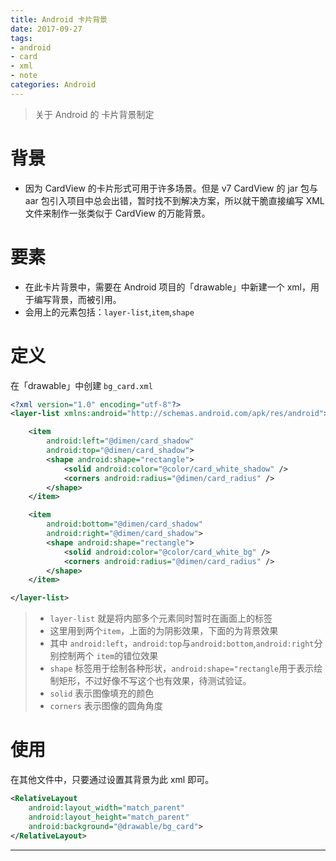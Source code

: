 ```yaml
---
title: Android 卡片背景
date: 2017-09-27
tags: 
- android
- card
- xml
- note
categories: Android
---
```


> 关于 Android 的 卡片背景制定

<!-- more -->

# 背景

- 因为 CardView 的卡片形式可用于许多场景。但是 v7 CardView 的 jar 包与 aar 包引入项目中总会出错，暂时找不到解决方案，所以就干脆直接编写 XML 文件来制作一张类似于 CardView 的万能背景。

# 要素

- 在此卡片背景中，需要在 Android 项目的「drawable」中新建一个 xml，用于编写背景，而被引用。
- 会用上的元素包括：`layer-list`,`item`,`shape`

# 定义

在「drawable」中创建 `bg_card.xml`

```xml
<?xml version="1.0" encoding="utf-8"?>
<layer-list xmlns:android="http://schemas.android.com/apk/res/android">

    <item
        android:left="@dimen/card_shadow"
        android:top="@dimen/card_shadow">
        <shape android:shape="rectangle">
            <solid android:color="@color/card_white_shadow" />
            <corners android:radius="@dimen/card_radius" />
        </shape>
    </item>

    <item
        android:bottom="@dimen/card_shadow"
        android:right="@dimen/card_shadow">
        <shape android:shape="rectangle">
            <solid android:color="@color/card_white_bg" />
            <corners android:radius="@dimen/card_radius" />
        </shape>
    </item>

</layer-list>
```

> - `layer-list` 就是将内部多个元素同时暂时在画面上的标签
> - 这里用到两个`item`，上面的为阴影效果，下面的为背景效果
> - 其中 `android:left`，`android:top`与`android:bottom`,`android:right`分别控制两个 `item`的错位效果
> - `shape` 标签用于绘制各种形状，`android:shape="rectangle`用于表示绘制矩形，不过好像不写这个也有效果，待测试验证。
> - `solid` 表示图像填充的颜色
> - `corners` 表示图像的圆角角度

# 使用

在其他文件中，只要通过设置其背景为此 xml 即可。

```xml
<RelativeLayout
    android:layout_width="match_parent"
    android:layout_height="match_parent"
    android:background="@drawable/bg_card">
</RelativeLayout>
```

---